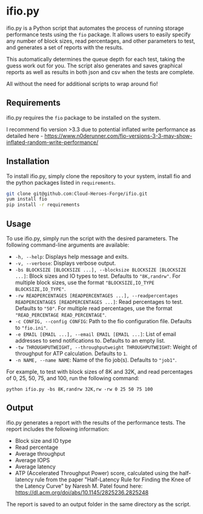 # ifio.py

ifio.py is a Python script that automates the process of running storage performance tests using the `fio` package. It allows users to easily specify any number of  block sizes, read percentages, and other parameters to test, and generates a set of reports with the results. 

This automatically determines the queue depth for each test, taking the guess work out for you. The script also generates and saves graphical reports as well as results in both json and csv when the tests are complete.

All without the need for additional scripts to wrap around fio!

## Requirements

ifio.py requires the `fio` package to be installed on the system.

I recommend fio version >3.3 due to potential inflated write performance as detailed here - https://www.n0derunner.com/fio-versions-3-3-may-show-inflated-random-write-performance/

## Installation

To install ifio.py, simply clone the repository to your system, install fio and the python packages listed in `requirements`.

```bash
git clone git@github.com:Cloud-Heroes-Forge/ifio.git
yum install fio
pip install -r requirements
```

## Usage

To use ifio.py, simply run the script with the desired parameters. The following command-line arguments are available:

- `-h, --help`: Displays help message and exits.
- `-v, --verbose`: Displays verbose output.
- `-bs BLOCKSIZE [BLOCKSIZE ...], --blocksize BLOCKSIZE [BLOCKSIZE ...]`: Block sizes and IO types to test. Defaults to `"8K,randrw"`. For multiple block sizes, use the format `"BLOCKSIZE,IO_TYPE BLOCKSIZE,IO_TYPE"`.
- `-rw READPERCENTAGES [READPERCENTAGES ...], --readpercentages READPERCENTAGES [READPERCENTAGES ...]`: Read percentages to test. Defaults to `"50"`. For multiple read percentages, use the format `"READ_PERCENTAGE READ_PERCENTAGE"`.
- `-c CONFIG, --config CONFIG`: Path to the fio configuration file. Defaults to `"fio.ini"`.
- `-e EMAIL [EMAIL ...], --email EMAIL [EMAIL ...]`: List of email addresses to send notifications to. Defaults to an empty list.
- `-tw THROUGHPUTWEIGHT, --throughputweight THROUGHPUTWEIGHT`: Weight of throughput for ATP calculation. Defaults to `1`.
- `-n NAME, --name NAME`: Name of the fio job(s). Defaults to `"job1"`.

For example, to test with block sizes of 8K and 32K, and read percentages of 0, 25, 50, 75, and 100, run the following command:

```
python ifio.py -bs 8K,randrw 32K,rw -rw 0 25 50 75 100
```

## Output

ifio.py generates a report with the results of the performance tests. The report includes the following information:

- Block size and IO type
- Read percentage
- Average throughput
- Average IOPS
- Average latency
- ATP (Accelerated Throughput Power) score, calculated using the half-latency rule from the paper "Half-Latency Rule for Finding the Knee of the Latency Curve" by Naresh M. Patel found here: https://dl.acm.org/doi/abs/10.1145/2825236.2825248


The report is saved to an output folder in the same directory as the script.
